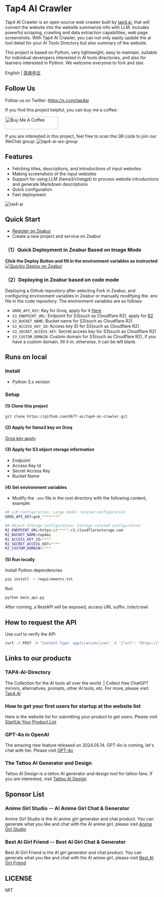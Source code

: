 # Tap4 AI Crawler

Tap4 AI Crawler is an open source web crawler built by [tap4.ai](https://tap4.ai), that will convert the website into the website summarize info with LLM. Includes powerful scraping, crawling and data extraction capabilities, web page screenshots. With Tap4 AI Crawler, you can not only easily update the ai tool detail for your AI Tools Directory but also summary of the website.

This project is based on Python, very lightweight, easy to maintain, suitable for individual developers interested in AI tools directories, and also for learners interested in Python. We welcome everyone to fork and star.

English | [简体中文](./README.zh-CN.md)

## Follow Us

Follow us on Twitter: https://x.com/tap4ai

If you find this project helpful, you can buy me a coffee:

<a href="https://www.buymeacoffee.com/tap4ai0o" target="_blank"><img src="https://cdn.buymeacoffee.com/buttons/default-orange.png" alt="Buy Me A Coffee" height="41" width="174"></a>

If you are interested in this project, feel free to scan the QR code to join our WeChat group: ![tap4-ai-wx-group](./images/tap4-ai-wechat-group.jpeg)

## Features

- Fetching titles, descriptions, and introductions of input websites
- Making screenshots of the input websites
- Support for using LLM (llama3/chatgpt) to process website introductions and generate Markdown descriptions
- Quick configuration
- Fast deployment

![tai4-ai](./images/tap4-ai.png)

## Quick Start

- [Register on Zeabur](https://zeabur.com?referralCode=leoli202303)
- Create a new project and service on Zeabur

### （1）Quick Deployment in Zeabur Based on Image Mode

**Click the Deploy Button and fill in the environment variables as instructed**<br>
[![Quickly Deploy on Zeabur](https://zeabur.com/button.svg)](https://zeabur.com/templates/89NZ05)

### （2）Deploying in Zeabur based on code mode

Deploying a Github repository after selecting Fork in Zeabur, and configuring environment variables in Zeabur or manually modifying the .env file in the code repository. The environment variables are as follows:

- `GROQ_API_KEY`: Key for Groq, apply for it [Here](https://console.groq.com/keys)
- `S3_ENDPOINT_URL`: Endpoint for S3(such as Cloudflare R2), apply for [R2](https://www.cloudflare.com/zh-cn/developer-platform/r2/)
- `S3_BUCKET_NAME`: Bucket name for S3(such as Cloudflare R2)
- `S3_ACCESS_KEY_ID`: Access key ID for S3(such as Cloudflare R2)
- `S3_SECRET_ACCESS_KEY`: Secret access key for S3(such as Cloudflare R2)
- `S3_CUSTOM_DOMAIN`: Custom domain for S3(such as Cloudflare R2), if you have a custom domain, fill it in; otherwise, it can be left blank.

## Runs on local

### Install

- Python 3.x version

### Setup

#### (1) Clone this project

```sh
git clone https://github.com/6677-ai/tap4-ai-crawler.git
```

#### (2) Apply for llama3 key on Groq

[Groq key apply](https://console.groq.com/keys)

#### (3) Apply for S3 object storage information

- Endpoint
- Access Key Id
- Secret Access Key
- Bucket Name

#### (4) Set environment variables

- Modify the `.env` file in the root directory with the following content, example:

```sh
## LLM Configuration: Large model related configuration
GROQ_API_KEY=gsk_********

## Object Storage Configuration: Storage related configuration
R2_ENDPOINT_URL=https://*****.r2.cloudflarestorage.com
R2_BUCKET_NAME=tap4ai
R2_ACCESS_KEY_ID=****
R2_SECRET_ACCESS_KEY=****
R2_CUSTOM_DOMAIN=****
```

#### (5) Run locally

Install Python dependencies

```sh
pip install -r requirements.txt
```

Run

```sh
python main_api.py
```

After running, a RestAPI will be exposed, access URL suffix: /site/crawl

## How to request the API

Use curl to verify the API

```sh
curl -X POST -H "Content-Type: application/json" -d '{"url": "https://tap4.ai","tags": ["website","navigation", "search","picture","photo"]}' http://127.0.0.1:8040/site/crawl
```

## Links to our products

### TAP4-AI-Directory

The Collection for the AI tools all over the world. | Collect free ChatGPT mirrors, alternatives, prompts, other AI tools, etc. For more, please visit: [Tap4 AI](https://tap4.ai/)

### How to get your first users for startup at the website list

Here is the website list for submitting your product to get users. Please visit [StartUp Your Product List](https://github.com/6677-ai/TAP4-AI-Directory/blob/main/Startup-Your-Product-List.md)

### GPT-4o in OpenAI

The amazing new feature released on 2024.05.14. GPT-4o is coming, let's chat with her. Please visit [GPT-4o](https://openai.com/index/hello-gpt-4o/)

### The Tattoo AI Generator and Design

Tattoo AI Design is a tattoo AI generator and design tool for tattoo fans. If you are interested, visit [Tattoo AI Design](https://tattooai.design/)

## Sponsor List

### Anime Girl Studio -- AI Anime Girl Chat & Generator

Anime Girl Studio is the AI anime girl generator and chat product. You can generate what you like and chat with the AI anime girl, please visit [Anime Girl Studio](https://animegirl.studio/)

### Best AI Girl Friend -- Best AI Girl Chat & Generator

Best AI Girl Friend is the AI girl generator and chat product. You can generate what you like and chat with the AI anime girl, please visit [Best AI Girl Friend](https://aigirl.best/)

## LICENSE

MIT
